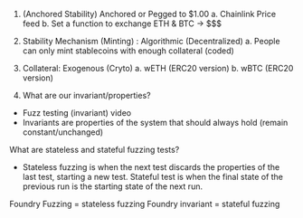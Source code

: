 1. (Anchored Stability) Anchored or Pegged to $1.00
    a. Chainlink Price feed
    b. Set a function to exchange ETH & BTC -> $$$
2. Stability Mechanism (Minting) : Algorithmic (Decentralized)
    a. People can only mint stablecoins with enough collateral (coded)
3. Collateral: Exogenous (Cryto)
    a. wETH (ERC20 version)
    b. wBTC (ERC20 version)


1. What are our invariant/properties?
- Fuzz testing (invariant) video
- Invariants are properties of the system that should always hold (remain constant/unchanged)

What are stateless and stateful fuzzing tests?
- Stateless fuzzing is when the next test discards the properties of the last test, starting a new test. Stateful test is when the final state of the previous run is the starting state of the next run.

Foundry Fuzzing = stateless fuzzing
Foundry invariant = stateful fuzzing
